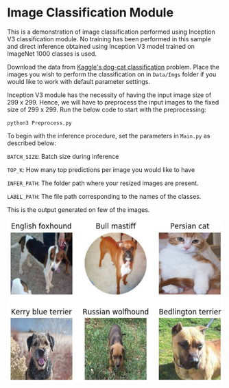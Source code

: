 # Image Classification Module
This is a demonstration of image classification performed using Inception V3 classification module. No training has been performed in this sample and direct inference obtained using Inception V3 model trained on ImageNet 1000 classes is used.

Download the data from [Kaggle's dog-cat classification](https://www.kaggle.com/c/dogs-vs-cats-redux-kernels-edition) problem. Place the images you wish to perform the classification on in `Data/Imgs` folder if you would like to work with default parameter settings. 

Inception V3 module has the necessity of having the input image size of 299 x 299. Hence, we will have to preprocess the input images to the fixed size of 299 x 299. Run the below code to start with the preprocessing:

    python3 Preprocess.py

To begin with the inference procedure, set the parameters in `Main.py` as described below:

`BATCH_SIZE`: Batch size during inference

`TOP_K`: How many top predictions per image you would like to have

`INFER_PATH`: The folder path where your resized images are present.

`LABEL_PATH`: The file path corresponding to the names of the classes.

This is the output generated on few of the images.

![Image Classification example](../ReadMeImages/image_classification.jpg)